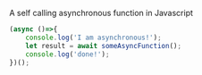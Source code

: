 A self calling asynchronous function in Javascript

```js
(async ()=>{
	console.log('I am asynchronous!');
	let result = await someAsyncFunction();
	console.log('done!');
})();
```